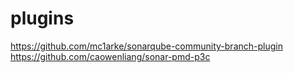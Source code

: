 # plugins

https://github.com/mc1arke/sonarqube-community-branch-plugin
https://github.com/caowenliang/sonar-pmd-p3c
